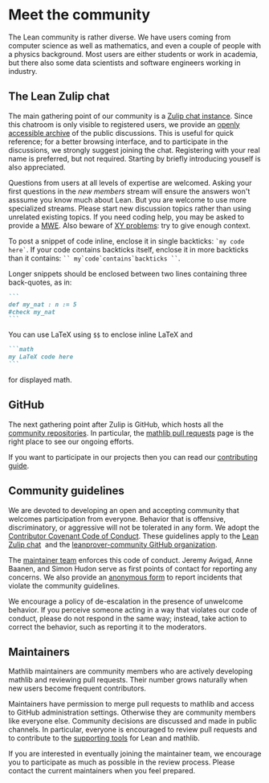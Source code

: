 # Meet the community

The Lean community is rather diverse. We have users coming from computer
science as well as mathematics, and even a couple of people with a
physics background.
Most users are either students or work in academia, but there also some
data scientists and software engineers working in industry.

## The Lean Zulip chat

The main gathering point of our community is a
[Zulip chat instance](https://leanprover.zulipchat.com).
Since this chatroom is only visible to registered users, we provide an
[openly accessible archive](https://leanprover-community.github.io/archive/)
of the public discussions.
This is useful for quick reference; for a better browsing interface,
and to participate in the discussions, we strongly suggest joining the chat.
Registering with your real name is preferred, but not required.
Starting by briefly introducing youself is also appreciated.

Questions from users at all levels of expertise are welcomed.
Asking your first questions in the *new members* stream will ensure the answers
won't asssume you know much about Lean. But you are welcome to use more specialized streams.
Please start new discussion topics rather than using unrelated existing topics.
If you need coding help, you may be asked to provide a [MWE](mwe.html).
Also beware of [XY problems](https://mywiki.wooledge.org/XyProblem): try to give enough context.

To post a snippet of code inline, enclose it in single backticks: `` `my code here` ``.
If your code contains backticks itself, enclose it in more backticks than it contains:
``` `` my`code`contains`backticks `` ```.

Longer snippets should be enclosed between two lines containing three back-quotes, as in:
````md
```
def my_nat : n := 5
#check my_nat
```
````

You can use LaTeX using `$$` to enclose inline LaTeX and
````md
```math
my LaTeX code here
```
````

for displayed math.

## GitHub

The next gathering point after Zulip is GitHub, which hosts all the
[community repositories](https://github.com/leanprover-community).
In particular, the
[mathlib pull requests](https://github.com/leanprover-community/mathlib/pulls)
page is the right place to see our ongoing efforts.

If you want to participate in our projects then you can read our
[contributing guide](contribute/index.html).

## Community guidelines

We are devoted to developing an open and accepting community
that welcomes participation from everyone.
Behavior that is offensive, discriminatory, or aggressive
will not be tolerated in any form.
We adopt the [Contributor Covenant Code of Conduct](https://www.contributor-covenant.org/version/2/0/code_of_conduct/).
These guidelines apply to the
[Lean Zulip chat](https://leanprover.zulipchat.com/) 
and the [leanprover-community GitHub organization](https://github.com/leanprover-community/).

The [maintainer team](#maintainers) enforces this code of conduct.
Jeremy Avigad, Anne Baanen, and Simon Hudon serve as first points of contact
for reporting any concerns.
We also provide an [anonymous form](https://docs.google.com/forms/d/e/1FAIpQLSdEjlFqJQV65F-yzRHl-lyWAt7TSUW1axPiQK3RyV67iu1h6Q/viewform)
to report incidents that violate the community guidelines.

We encourage a policy of de-escalation in the presence of unwelcome behavior.
If you perceive someone acting in a way that violates our code of conduct,
please do not respond in the same way; instead, take action to correct the behavior,
such as reporting it to the moderators.

## Maintainers

Mathlib maintainers are community members who are actively
developing mathlib and reviewing pull requests.
Their number grows naturally when new users become
frequent contributors.

Maintainers have permission to merge pull requests to mathlib
and access to GitHub administration settings.
Otherwise they are community members like everyone else.
Community decisions are discussed and made in public channels.
In particular, everyone is encouraged to review pull requests
and to contribute to the [supporting tools](http://github.com/leanprover-community/)
for Lean and mathlib.

If you are interested in eventually joining the maintainer team,
we encourage you to participate as much as possible in the review process.
Please contact the current maintainers when you feel prepared.
